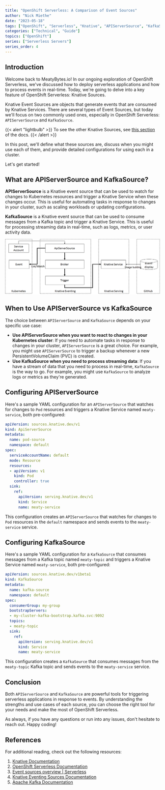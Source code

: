 ```yaml
---
title: "OpenShift Serverless: A Comparison of Event Sources"
author: "Nick Miethe"
date: "2023-05-18"
tags: ["OpenShift", "Serverless", "Knative", "APIServerSource", "KafkaSource"]
categories: ["Technical", "Guide"]
topics: ["OpenShift"]
series: ["Serverless Servers"]
series_order: 4
---
```


## Introduction

Welcome back to MeatyBytes.io! In our ongoing exploration of OpenShift Serverless, we've discussed how to deploy serverless applications and how to process events in real-time. Today, we're going to delve into a key feature of OpenShift Serverless: Knative Sources.

Knative Event Sources are objects that generate events that are consumed by Knative Services. There are several types of Event Sources, but today we'll focus on two commonly used ones, especially in OpenShift Serverless: `APIServerSource` and `KafkaSource`.

{{< alert "lightbulb" >}}
To see the other Knative Sources, see [this section](https://knative.dev/docs/eventing/sources/#knative-sources) of the docs.
{{< /alert >}}

In this post, we'll define what these sources are, discuss when you might use each of them, and provide detailed configurations for using each in a cluster.

Let's get started!

## What are APIServerSource and KafkaSource?

**APIServerSource** is a Knative event source that can be used to watch for changes to Kubernetes resources and trigger a Knative Service when these changes occur. This is useful for automating tasks in response to changes in your cluster, such as scaling workloads or updating configurations.

**KafkaSource** is a Knative event source that can be used to consume messages from a Kafka topic and trigger a Knative Service. This is useful for processing streaming data in real-time, such as logs, metrics, or user activity data.

![](knative-event-source-flow.png "[Example](https://www.alibabacloud.com/blog/knative-eventing-hello-world-an-introduction-to-knative_595789) K8s event source process")

## When to Use APIServerSource vs KafkaSource

The choice between `APIServerSource` and `KafkaSource` depends on your specific use case:

* **Use APIServerSource when you want to react to changes in your Kubernetes cluster**: If you need to automate tasks in response to changes in your cluster, `APIServerSource` is a great choice. For example, you might use `APIServerSource` to trigger a backup whenever a new PersistentVolumeClaim (PVC) is created.
* **Use KafkaSource when you need to process streaming data**: If you have a stream of data that you need to process in real-time, `KafkaSource` is the way to go. For example, you might use `KafkaSource` to analyze logs or metrics as they're generated.

## Configuring APIServerSource

Here's a sample YAML configuration for an `APIServerSource` that watches for changes to `Pod` resources and triggers a Knative Service named `meaty-service`, both pre-configured:

```yaml
apiVersion: sources.knative.dev/v1
kind: ApiServerSource
metadata:
  name: pod-source
  namespace: default
spec:
  serviceAccountName: default
  mode: Resource
  resources:
  - apiVersion: v1
    kind: Pod
    controller: true
  sink:
    ref:
      apiVersion: serving.knative.dev/v1
      kind: Service
      name: meaty-service
```

This configuration creates an `APIServerSource` that watches for changes to `Pod` resources in the `default` namespace and sends events to the `meaty-service` service.

## Configuring KafkaSource

Here's a sample YAML configuration for a `KafkaSource` that consumes messages from a Kafka topic named `meaty-topic` and triggers a Knative Service named `meaty-service`, both pre-configured:

```yaml
apiVersion: sources.knative.dev/v1beta1
kind: KafkaSource
metadata:
  name: kafka-source
  namespace: default
spec:
  consumerGroup: my-group
  bootstrapServers:
  - my-cluster-kafka-bootstrap.kafka.svc:9092
  topics:
  - meaty-topic
  sink:
    ref:
      apiVersion: serving.knative.dev/v1
      kind: Service
      name: meaty-service
```

This configuration creates a `KafkaSource` that consumes messages from the `meaty-topic` Kafka topic and sends events to the `meaty-service` service.

## Conclusion

Both `APIServerSource` and `KafkaSource` are powerful tools for triggering serverless applications in response to events. By understanding the strengths and use cases of each source, you can choose the right tool for your needs and make the most of OpenShift Serverless.

As always, if you have any questions or run into any issues, don't hesitate to reach out. Happy coding!

## References

For additional reading, check out the following resources:

1. [Knative Documentation](https://knative.dev/docs/)
2. [OpenShift Serverless Documentation](https://docs.openshift.com/container-platform/4.13/serverless/about/about-serverless.html)
3. [Event sources overview | Serverless](https://docs.openshift.com/container-platform/4.13/serverless/eventing/event-sources/knative-event-sources.html)
4. [Knative Eventing Sources Documentation](https://knative.dev/docs/eventing/sources/)
5. [Apache Kafka Documentation](https://kafka.apache.org/documentation/)
